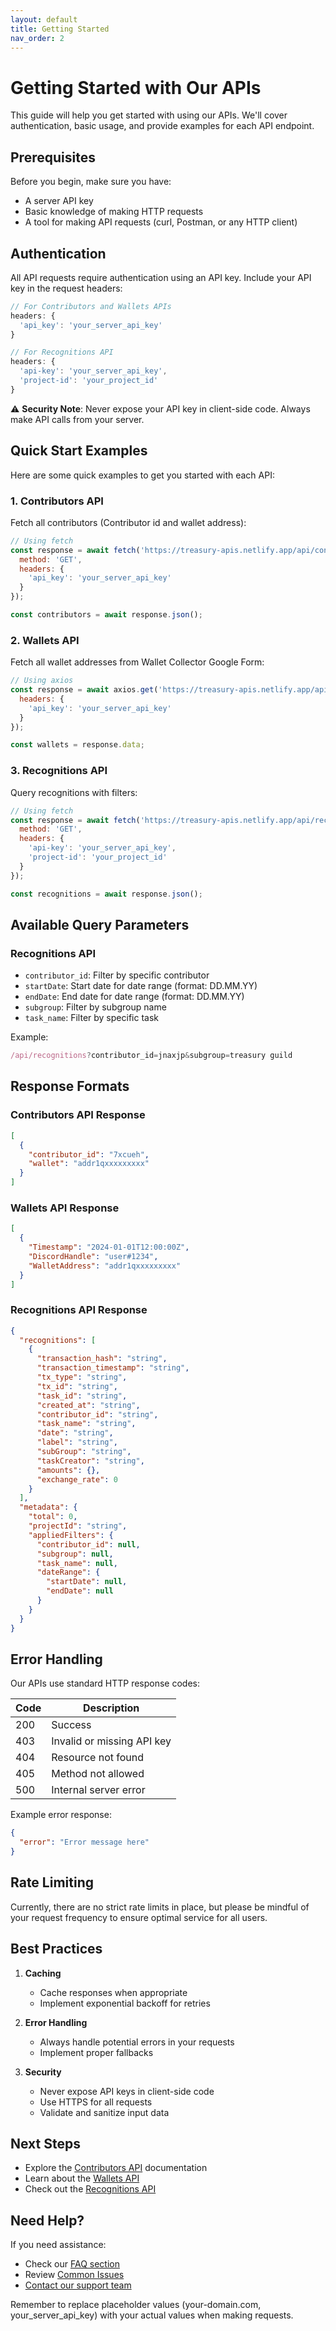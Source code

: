 ```yaml
---
layout: default
title: Getting Started
nav_order: 2
---
```


# Getting Started with Our APIs

This guide will help you get started with using our APIs. We'll cover authentication, basic usage, and provide examples for each API endpoint.

## Prerequisites

Before you begin, make sure you have:
- A server API key
- Basic knowledge of making HTTP requests
- A tool for making API requests (curl, Postman, or any HTTP client)

## Authentication

All API requests require authentication using an API key. Include your API key in the request headers:

```javascript
// For Contributors and Wallets APIs
headers: {
  'api_key': 'your_server_api_key'
}

// For Recognitions API
headers: {
  'api-key': 'your_server_api_key',
  'project-id': 'your_project_id'
}
```

⚠️ **Security Note**: Never expose your API key in client-side code. Always make API calls from your server.

## Quick Start Examples

Here are some quick examples to get you started with each API:

### 1. Contributors API

Fetch all contributors (Contributor id and wallet address):

```javascript
// Using fetch
const response = await fetch('https://treasury-apis.netlify.app/api/contributors', {
  method: 'GET',
  headers: {
    'api_key': 'your_server_api_key'
  }
});

const contributors = await response.json();
```

### 2. Wallets API

Fetch all wallet addresses from Wallet Collector Google Form:

```javascript
// Using axios
const response = await axios.get('https://treasury-apis.netlify.app/api/getGWallets', {
  headers: {
    'api_key': 'your_server_api_key'
  }
});

const wallets = response.data;
```

### 3. Recognitions API

Query recognitions with filters:

```javascript
// Using fetch
const response = await fetch('https://treasury-apis.netlify.app/api/recognitions?contributor_id=jnaxjp&startDate=01.01.23&endDate=31.12.23', {
  method: 'GET',
  headers: {
    'api-key': 'your_server_api_key',
    'project-id': 'your_project_id'
  }
});

const recognitions = await response.json();
```

## Available Query Parameters

### Recognitions API
- `contributor_id`: Filter by specific contributor
- `startDate`: Start date for date range (format: DD.MM.YY)
- `endDate`: End date for date range (format: DD.MM.YY)
- `subgroup`: Filter by subgroup name
- `task_name`: Filter by specific task

Example:
```javascript
/api/recognitions?contributor_id=jnaxjp&subgroup=treasury guild
```

## Response Formats

### Contributors API Response
```json
[
  {
    "contributor_id": "7xcueh",
    "wallet": "addr1qxxxxxxxxx"
  }
]
```

### Wallets API Response
```json
[
  {
    "Timestamp": "2024-01-01T12:00:00Z",
    "DiscordHandle": "user#1234",
    "WalletAddress": "addr1qxxxxxxxxx"
  }
]
```

### Recognitions API Response
```json
{
  "recognitions": [
    {
      "transaction_hash": "string",
      "transaction_timestamp": "string",
      "tx_type": "string",
      "tx_id": "string",
      "task_id": "string",
      "created_at": "string",
      "contributor_id": "string",
      "task_name": "string",
      "date": "string",
      "label": "string",
      "subGroup": "string",
      "taskCreator": "string",
      "amounts": {},
      "exchange_rate": 0
    }
  ],
  "metadata": {
    "total": 0,
    "projectId": "string",
    "appliedFilters": {
      "contributor_id": null,
      "subgroup": null,
      "task_name": null,
      "dateRange": {
        "startDate": null,
        "endDate": null
      }
    }
  }
}
```

## Error Handling

Our APIs use standard HTTP response codes:

| Code | Description |
|------|-------------|
| 200  | Success |
| 403  | Invalid or missing API key |
| 404  | Resource not found |
| 405  | Method not allowed |
| 500  | Internal server error |

Example error response:
```json
{
  "error": "Error message here"
}
```

## Rate Limiting

Currently, there are no strict rate limits in place, but please be mindful of your request frequency to ensure optimal service for all users.

## Best Practices

1. **Caching**
   - Cache responses when appropriate
   - Implement exponential backoff for retries

2. **Error Handling**
   - Always handle potential errors in your requests
   - Implement proper fallbacks

3. **Security**
   - Never expose API keys in client-side code
   - Use HTTPS for all requests
   - Validate and sanitize input data

## Next Steps

- Explore the [Contributors API](/treasury-apis/api/contributors) documentation
- Learn about the [Wallets API](/treasury-apis/api/wallets)
- Check out the [Recognitions API](/treasury-apis/api/recognitions)

## Need Help?

If you need assistance:
- Check our [FAQ section](/treasury-apis/faq)
- Review [Common Issues](/treasury-apis/troubleshooting)
- [Contact our support team](/treasury-apis/contact)

Remember to replace placeholder values (your-domain.com, your_server_api_key) with your actual values when making requests.